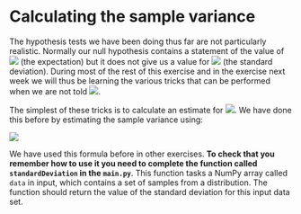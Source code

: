 # Calculating the sample variance

The hypothesis tests we have been doing thus far are not particularly realistic.  Normally our null hypothesis contains a statement of the value of ![](https://render.githubusercontent.com/render/math?math=\mu) (the expectation) but it does not give us a value for ![](https://render.githubusercontent.com/render/math?math=\sigma) (the standard deviation).   During most of the rest of this exercise and in the exercise next week we will thus be learning the various tricks that can be performed when we are not told ![](https://render.githubusercontent.com/render/math?math=\sigma).  

The simplest of these tricks is to calculate an estimate for ![](https://render.githubusercontent.com/render/math?math=\sigma).  We have done this before by estimating the sample variance using:

![](https://render.githubusercontent.com/render/math?math=\sigma^2=\frac{n}{n-1}\left[\frac{1}{n}\sum_{i=1}^{n}X_i^2-\left(\frac{1}{n}\sum_{i=1}^nX_i\right)^2\right])

We have used this formula before in other exercises.  __To check that you remember how to use it you need to complete the function called `standardDeviation` in the `main.py`__.  This function tasks a NumPy array called `data` in input, which contains a set of samples from a distribution.  The function should return the value of the standard deviation for this input data set.  
